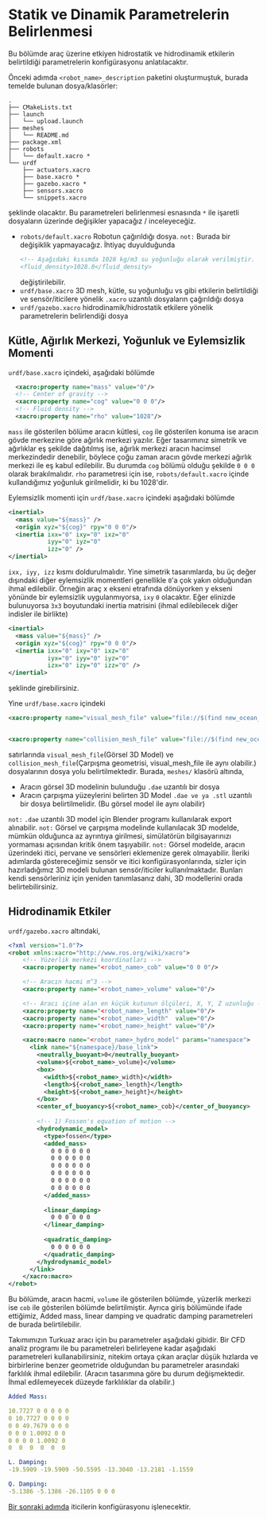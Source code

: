 # Statik ve Dinamik Parametrelerin Belirlenmesi
Bu bölümde araç üzerine etkiyen hidrostatik ve hidrodinamik etkilerin belirtildiği parametrelerin konfigürasyonu anlatılacaktır.


Önceki adımda `<robot_name>_description` paketini oluşturmuştuk, burada temelde bulunan dosya/klasörler:
```
.
├── CMakeLists.txt
├── launch
│   └── upload.launch
├── meshes
│   └── README.md
├── package.xml
├── robots
│   └── default.xacro *
└── urdf
    ├── actuators.xacro
    ├── base.xacro *
    ├── gazebo.xacro *
    ├── sensors.xacro
    └── snippets.xacro

```
şeklinde olacaktır. Bu parametreleri belirlenmesi esnasında `*` ile işaretli dosyaların üzerinde değişikler yapacağız / inceleyeceğiz.

- `robots/default.xacro` Robotun çağırıldığı dosya. `not:` Burada bir değişiklik yapmayacağız. İhtiyaç duyulduğunda 
  ```xml
  <!-- Aşağıdaki kısımda 1028 kg/m3 su yoğunluğu olarak verilmiştir.
  <fluid_density>1028.0</fluid_density>  
  ```
  değiştirilebilir.
- `urdf/base.xacro` 3D mesh, kütle, su yoğunluğu vs gibi etkilerin belirtildiği ve sensör/iticilere yönelik `.xacro` uzantılı dosyaların çağırıldığı dosya
- `urdf/gazebo.xacro` hidrodinamik/hidrostatik etkilere yönelik parametrelerin belirlendiği dosya


## Kütle, Ağırlık Merkezi, Yoğunluk ve Eylemsizlik Momenti
`urdf/base.xacro` içindeki, aşağıdaki bölümde
```xml
  <xacro:property name="mass" value="0"/>
  <!-- Center of gravity -->
  <xacro:property name="cog" value="0 0 0"/>
  <!-- Fluid density -->
  <xacro:property name="rho" value="1028"/>
```
`mass` ile gösterilen bölüme aracın kütlesi, `cog` ile gösterilen konuma ise aracın gövde merkezine göre ağırlık merkezi yazılır.
Eğer tasarımınız simetrik ve ağırlıklar eş şekilde dağıtılmış ise, ağırlık merkezi aracın hacimsel merkezindedir denebilir, böylece
çoğu zaman aracın gövde merkezi ağırlık merkezi ile eş kabul edilebilir. Bu durumda `cog` bölümü olduğu şekilde `0 0 0` olarak bırakılmalıdır.
`rho` parametresi için ise, `robots/default.xacro` içinde kullandığımız yoğunluk girilmelidir, ki bu 1028'dir.

Eylemsizlik momenti için `urdf/base.xacro` içindeki aşağıdaki bölümde
```xml
<inertial>
  <mass value="${mass}" />
  <origin xyz="${cog}" rpy="0 0 0"/>
  <inertia ixx="0" ixy="0" ixz="0"
           iyy="0" iyz="0"
           izz="0" />
</inertial>
```
`ixx, iyy, izz` kısmı doldurulmalıdır. Yine simetrik tasarımlarda, bu üç değer dışındaki diğer eylemsizlik momentleri genellikle `0`'a
çok yakın olduğundan ihmal edilebilir.
Örneğin araç x ekseni etrafında dönüyorken y ekseni yönünde bir eylemsizlik uygulanmıyorsa, `ixy` `0` olacaktır.
Eğer elinizde bulunuyorsa `3x3` boyutundaki inertia matrisini (ihmal edilebilecek diğer indisler ile birlikte) 

```xml
<inertial>
  <mass value="${mass}" />
  <origin xyz="${cog}" rpy="0 0 0"/>
  <inertia ixx="0" ixy="0" ixz="0"
           iyx="0" iyy="0" iyz="0"
           izx="0" izy="0" izz="0" />
</inertial>
```
şeklinde girebilirsiniz.

Yine `urdf/base.xacro` içindeki 

```xml
<xacro:property name="visual_mesh_file" value="file://$(find new_ocean_description)/meshes/vehicle.dae"/>


<xacro:property name="collision_mesh_file" value="file://$(find new_ocean_description)/meshes/vehicle.stl"/>
```
satırlarında `visual_mesh_file`(Görsel 3D Model) ve `collision_mesh_file`(Çarpışma geometrisi, visual_mesh_file ile aynı olabilir.)
dosyalarının dosya yolu belirtilmektedir. Burada, `meshes/` klasörü altında,
 - Aracın görsel 3D modelinin bulunduğu `.dae` uzantılı bir dosya 
 - Aracın çarpışma yüzeylerini belirten 3D Model `.dae ve ya .stl` uzantılı bir dosya belirtilmelidir. (Bu görsel model ile aynı olabilir)

`not:` `.dae` uzantılı 3D model için Blender programı kullanılarak export alınabilir.
`not:` Görsel ve çarpışma modelinde kullanılacak 3D modelde, mümkün olduğunca az ayrıntıya girilmesi, simülatörün bilgisayarınızı
yormaması açısından kritik önem taşıyabilir. 
`not:` Görsel modelde, aracın üzerindeki itici, pervane ve sensörleri eklemenize gerek olmayabilir. İleriki adımlarda göstereceğimiz sensör ve
itici konfigürasyonlarında, sizler için hazırladığımız 3D modeli bulunan sensör/iticiler kullanılmaktadır. Bunları kendi sensörleriniz için yeniden 
tanımlasanız dahi, 3D modellerini orada belirtebilirsiniz.


## Hidrodinamik Etkiler
`urdf/gazebo.xacro` altındaki,
```xml
<?xml version="1.0"?>
<robot xmlns:xacro="http://www.ros.org/wiki/xacro">
    <!-- Yüzerlik merkezi koordinatları -->
    <xacro:property name="<robot_name>_cob" value="0 0 0"/>

    <!-- Aracın hacmi m^3 -->
    <xacro:property name="<robot_name>_volume" value="0"/>

    <!-- Aracı içine alan en küçük kutunun ölçüleri, X, Y, Z uzunluğu -->
    <xacro:property name="<robot_name>_length" value="0"/>
    <xacro:property name="<robot_name>_width"  value="0"/>
    <xacro:property name="<robot_name>_height" value="0"/>

    <xacro:macro name="<robot_name>_hydro_model" params="namespace">
      <link name="${namespace}/base_link">
        <neutrally_buoyant>0</neutrally_buoyant>
        <volume>${<robot_name>_volume}</volume>
        <box>
          <width>${<robot_name>_width}</width>
          <length>${<robot_name>_length}</length>
          <height>${<robot_name>_height}</height>
        </box>
        <center_of_buoyancy>${<robot_name>_cob}</center_of_buoyancy>
        
        <!-- 1) Fossen's equation of motion -->
        <hydrodynamic_model>
          <type>fossen</type>
          <added_mass>
            0 0 0 0 0 0
            0 0 0 0 0 0
            0 0 0 0 0 0
            0 0 0 0 0 0
            0 0 0 0 0 0
            0 0 0 0 0 0
          </added_mass>
          
          <linear_damping>
            0 0 0 0 0 0
          </linear_damping>
          
          <quadratic_damping>
            0 0 0 0 0 0
          </quadratic_damping>
        </hydrodynamic_model>
      </link>
    </xacro:macro>
</robot>
```

Bu bölümde, aracın hacmi, `volume` ile gösterilen bölümde, yüzerlik merkezi ise `cob` ile gösterilen bölümde belirtilmiştir.
Ayrıca giriş bölümünde ifade ettiğimiz, Added mass, linear damping ve quadratic damping parametreleri de burada belirtilebilir.

Takımımızın Turkuaz aracı için bu parametreler aşağıdaki gibidir. Bir CFD analiz programı ile bu parametreleri belirleyene kadar
aşağıdaki parametreleri kullanabilirsiniz, nitekim ortaya çıkan araçlar düşük hızlarda ve birbirlerine benzer geometride olduğundan
bu parametreler arasındaki farklılık ihmal edilebilir. (Aracın tasarımına göre bu durum değişmektedir. İhmal edilemeyecek düzeyde 
farklılıklar da olabilir.)

```yml
Added Mass:

10.7727 0 0 0 0 0 
0 10.7727 0 0 0 0
0 0 49.7679 0 0 0
0 0 0 1.0092 0 0
0 0 0 0 1.0092 0
0  0  0  0  0  0

L. Damping:
-19.5909 -19.5909 -50.5595 -13.3040 -13.2181 -1.1559

Q. Damping:
-5.1386 -5.1386 -26.1105 0 0 0
```

[Bir sonraki adımda](setup-thrusters.md) iticilerin konfigürasyonu işlenecektir.

